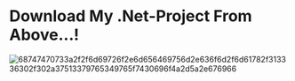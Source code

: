 # Download My .Net-Project From Above...!

![68747470733a2f2f6d69726f2e6d656469756d2e636f6d2f6d61782f313336302f302a37513379765349765f7430696f4a2d5a2e676966](https://user-images.githubusercontent.com/76784364/170731882-71547a25-6c8a-4d32-b417-d756ab03ec36.gif)
